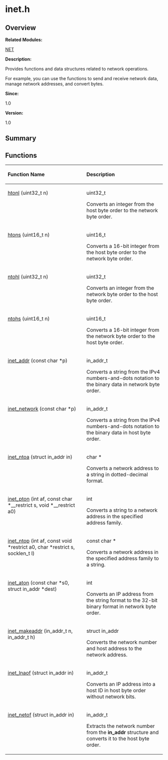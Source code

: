 # inet.h<a name="ZH-CN_TOPIC_0000001055069406"></a>

## **Overview**<a name="section499227211084830"></a>

**Related Modules:**

[NET](NET.md)

**Description:**

Provides functions and data structures related to network operations. 

For example, you can use the functions to send and receive network data, manage network addresses, and convert bytes.

**Since:**

1.0

**Version:**

1.0

## **Summary**<a name="section1704814592084830"></a>

## Functions<a name="func-members"></a>

<a name="table824018120084830"></a>
<table><thead align="left"><tr id="row1215150845084830"><th class="cellrowborder" valign="top" width="50%" id="mcps1.1.3.1.1"><p id="p486113305084830"><a name="p486113305084830"></a><a name="p486113305084830"></a>Function Name</p>
</th>
<th class="cellrowborder" valign="top" width="50%" id="mcps1.1.3.1.2"><p id="p2046172098084830"><a name="p2046172098084830"></a><a name="p2046172098084830"></a>Description</p>
</th>
</tr>
</thead>
<tbody><tr id="row1939430463084830"><td class="cellrowborder" valign="top" width="50%" headers="mcps1.1.3.1.1 "><p id="p1851677098084830"><a name="p1851677098084830"></a><a name="p1851677098084830"></a><a href="NET.md#gac7eed08cd3b67f42bf56063157c8fd55">htonl</a> (uint32_t n)</p>
</td>
<td class="cellrowborder" valign="top" width="50%" headers="mcps1.1.3.1.2 "><p id="p358234067084830"><a name="p358234067084830"></a><a name="p358234067084830"></a>uint32_t&nbsp;</p>
<p id="p20271588084830"><a name="p20271588084830"></a><a name="p20271588084830"></a>Converts an integer from the host byte order to the network byte order. </p>
</td>
</tr>
<tr id="row1855094244084830"><td class="cellrowborder" valign="top" width="50%" headers="mcps1.1.3.1.1 "><p id="p1091665870084830"><a name="p1091665870084830"></a><a name="p1091665870084830"></a><a href="NET.md#gaabce0f8d453c3380e5b8a3d4947eb48c">htons</a> (uint16_t n)</p>
</td>
<td class="cellrowborder" valign="top" width="50%" headers="mcps1.1.3.1.2 "><p id="p1754212086084830"><a name="p1754212086084830"></a><a name="p1754212086084830"></a>uint16_t&nbsp;</p>
<p id="p984757828084830"><a name="p984757828084830"></a><a name="p984757828084830"></a>Converts a 16-bit integer from the host byte order to the network byte order. </p>
</td>
</tr>
<tr id="row704694683084830"><td class="cellrowborder" valign="top" width="50%" headers="mcps1.1.3.1.1 "><p id="p1616507597084830"><a name="p1616507597084830"></a><a name="p1616507597084830"></a><a href="NET.md#gae68530d41f32dfef707f20b2bbaa5a44">ntohl</a> (uint32_t n)</p>
</td>
<td class="cellrowborder" valign="top" width="50%" headers="mcps1.1.3.1.2 "><p id="p1573502634084830"><a name="p1573502634084830"></a><a name="p1573502634084830"></a>uint32_t&nbsp;</p>
<p id="p245608330084830"><a name="p245608330084830"></a><a name="p245608330084830"></a>Converts an integer from the network byte order to the host byte order. </p>
</td>
</tr>
<tr id="row1482167919084830"><td class="cellrowborder" valign="top" width="50%" headers="mcps1.1.3.1.1 "><p id="p331446154084830"><a name="p331446154084830"></a><a name="p331446154084830"></a><a href="NET.md#gaf8c87af507c59bd8fef112e5e35fe537">ntohs</a> (uint16_t n)</p>
</td>
<td class="cellrowborder" valign="top" width="50%" headers="mcps1.1.3.1.2 "><p id="p2051670506084830"><a name="p2051670506084830"></a><a name="p2051670506084830"></a>uint16_t&nbsp;</p>
<p id="p1358367288084830"><a name="p1358367288084830"></a><a name="p1358367288084830"></a>Converts a 16-bit integer from the network byte order to the host byte order. </p>
</td>
</tr>
<tr id="row188502024084830"><td class="cellrowborder" valign="top" width="50%" headers="mcps1.1.3.1.1 "><p id="p112041676084830"><a name="p112041676084830"></a><a name="p112041676084830"></a><a href="NET.md#ga617651ec952a1f4c9cbddbf78f4b2e2e">inet_addr</a> (const char *p)</p>
</td>
<td class="cellrowborder" valign="top" width="50%" headers="mcps1.1.3.1.2 "><p id="p2083944410084830"><a name="p2083944410084830"></a><a name="p2083944410084830"></a>in_addr_t&nbsp;</p>
<p id="p1653197234084830"><a name="p1653197234084830"></a><a name="p1653197234084830"></a>Converts a string from the IPv4 numbers-and-dots notation to the binary data in network byte order. </p>
</td>
</tr>
<tr id="row588864733084830"><td class="cellrowborder" valign="top" width="50%" headers="mcps1.1.3.1.1 "><p id="p618929517084830"><a name="p618929517084830"></a><a name="p618929517084830"></a><a href="NET.md#ga6f478437c4810fce89cf0e77d94181f8">inet_network</a> (const char *p)</p>
</td>
<td class="cellrowborder" valign="top" width="50%" headers="mcps1.1.3.1.2 "><p id="p560801436084830"><a name="p560801436084830"></a><a name="p560801436084830"></a>in_addr_t&nbsp;</p>
<p id="p748145253084830"><a name="p748145253084830"></a><a name="p748145253084830"></a>Converts a string from the IPv4 numbers-and-dots notation to the binary data in host byte order. </p>
</td>
</tr>
<tr id="row1990410781084830"><td class="cellrowborder" valign="top" width="50%" headers="mcps1.1.3.1.1 "><p id="p1145214085084830"><a name="p1145214085084830"></a><a name="p1145214085084830"></a><a href="NET.md#ga08b9fff487151e004d9862cbf34a51ad">inet_ntoa</a> (struct in_addr in)</p>
</td>
<td class="cellrowborder" valign="top" width="50%" headers="mcps1.1.3.1.2 "><p id="p771982371084830"><a name="p771982371084830"></a><a name="p771982371084830"></a>char *&nbsp;</p>
<p id="p1376324366084830"><a name="p1376324366084830"></a><a name="p1376324366084830"></a>Converts a network address to a string in dotted-decimal format. </p>
</td>
</tr>
<tr id="row1741167084084830"><td class="cellrowborder" valign="top" width="50%" headers="mcps1.1.3.1.1 "><p id="p1017359147084830"><a name="p1017359147084830"></a><a name="p1017359147084830"></a><a href="NET.md#ga3f6e2b2dae98a409d77c6e3b0cebc04b">inet_pton</a> (int af, const char *__restrict s, void *__restrict a0)</p>
</td>
<td class="cellrowborder" valign="top" width="50%" headers="mcps1.1.3.1.2 "><p id="p1206378410084830"><a name="p1206378410084830"></a><a name="p1206378410084830"></a>int&nbsp;</p>
<p id="p391296804084830"><a name="p391296804084830"></a><a name="p391296804084830"></a>Converts a string to a network address in the specified address family. </p>
</td>
</tr>
<tr id="row1826872287084830"><td class="cellrowborder" valign="top" width="50%" headers="mcps1.1.3.1.1 "><p id="p697630088084830"><a name="p697630088084830"></a><a name="p697630088084830"></a><a href="NET.md#gae9a2182ca3255f16723adeea14665b55">inet_ntop</a> (int af, const void *restrict a0, char *restrict s, socklen_t l)</p>
</td>
<td class="cellrowborder" valign="top" width="50%" headers="mcps1.1.3.1.2 "><p id="p924880344084830"><a name="p924880344084830"></a><a name="p924880344084830"></a>const char *&nbsp;</p>
<p id="p866869098084830"><a name="p866869098084830"></a><a name="p866869098084830"></a>Converts a network address in the specified address family to a string. </p>
</td>
</tr>
<tr id="row73247357084830"><td class="cellrowborder" valign="top" width="50%" headers="mcps1.1.3.1.1 "><p id="p54687755084830"><a name="p54687755084830"></a><a name="p54687755084830"></a><a href="NET.md#ga26ee8e8e3949699a9c0e02ece272d370">inet_aton</a> (const char *s0, struct in_addr *dest)</p>
</td>
<td class="cellrowborder" valign="top" width="50%" headers="mcps1.1.3.1.2 "><p id="p157531350084830"><a name="p157531350084830"></a><a name="p157531350084830"></a>int&nbsp;</p>
<p id="p1914301095084830"><a name="p1914301095084830"></a><a name="p1914301095084830"></a>Converts an IP address from the string format to the 32-bit binary format in network byte order. </p>
</td>
</tr>
<tr id="row970781287084830"><td class="cellrowborder" valign="top" width="50%" headers="mcps1.1.3.1.1 "><p id="p703695374084830"><a name="p703695374084830"></a><a name="p703695374084830"></a><a href="NET.md#gab28732d1d740597f53fb65a09d97800c">inet_makeaddr</a> (in_addr_t n, in_addr_t h)</p>
</td>
<td class="cellrowborder" valign="top" width="50%" headers="mcps1.1.3.1.2 "><p id="p1021907234084830"><a name="p1021907234084830"></a><a name="p1021907234084830"></a>struct in_addr&nbsp;</p>
<p id="p859413553084830"><a name="p859413553084830"></a><a name="p859413553084830"></a>Converts the network number and host address to the network address. </p>
</td>
</tr>
<tr id="row558937714084830"><td class="cellrowborder" valign="top" width="50%" headers="mcps1.1.3.1.1 "><p id="p1672811058084830"><a name="p1672811058084830"></a><a name="p1672811058084830"></a><a href="NET.md#ga1facb1380b7657ca9c72fb2633b60e3b">inet_lnaof</a> (struct in_addr in)</p>
</td>
<td class="cellrowborder" valign="top" width="50%" headers="mcps1.1.3.1.2 "><p id="p144989569084830"><a name="p144989569084830"></a><a name="p144989569084830"></a>in_addr_t&nbsp;</p>
<p id="p638709695084830"><a name="p638709695084830"></a><a name="p638709695084830"></a>Converts an IP address into a host ID in host byte order without network bits. </p>
</td>
</tr>
<tr id="row1936110789084830"><td class="cellrowborder" valign="top" width="50%" headers="mcps1.1.3.1.1 "><p id="p10209375084830"><a name="p10209375084830"></a><a name="p10209375084830"></a><a href="NET.md#ga3a96aa4e6abe8e6959ea63fe338174dd">inet_netof</a> (struct in_addr in)</p>
</td>
<td class="cellrowborder" valign="top" width="50%" headers="mcps1.1.3.1.2 "><p id="p1407482099084830"><a name="p1407482099084830"></a><a name="p1407482099084830"></a>in_addr_t&nbsp;</p>
<p id="p778278999084830"><a name="p778278999084830"></a><a name="p778278999084830"></a>Extracts the network number from the <strong id="b1572027303084830"><a name="b1572027303084830"></a><a name="b1572027303084830"></a>in_addr</strong> structure and converts it to the host byte order. </p>
</td>
</tr>
</tbody>
</table>


